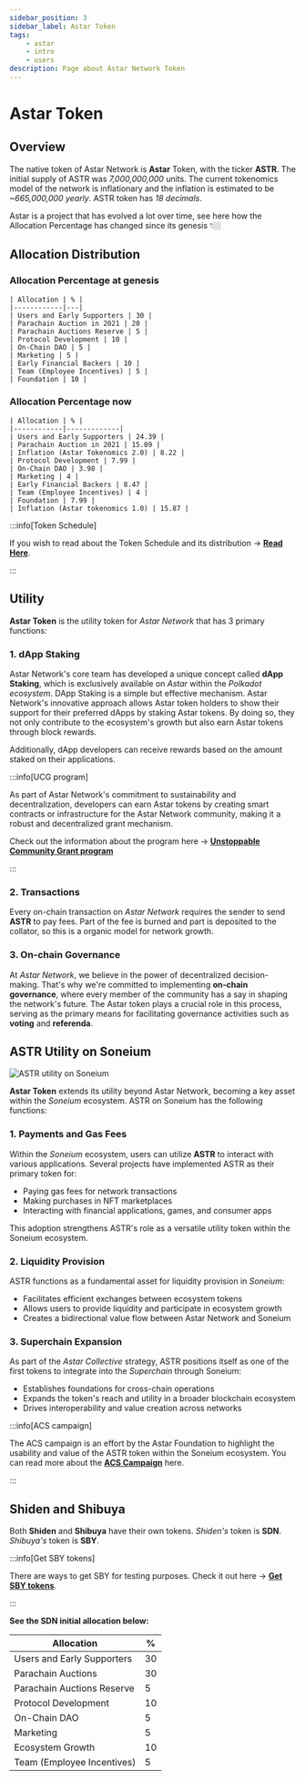 ```yaml
---
sidebar_position: 3
sidebar_label: Astar Token
tags:
    - astar
    - intro
    - users
description: Page about Astar Network Token
---
```


# Astar Token

## Overview

The native token of Astar Network is **Astar** Token, with the ticker **ASTR**. The initial supply of ASTR was *7,000,000,000* units.  The current tokenomics model of the network is inflationary and the inflation is estimated to be *~665,000,000 yearly*. ASTR token has *18 decimals*. 

Astar is a project that has evolved a lot over time, see here how the Allocation Percentage has changed since its genesis 👇🏼

## Allocation Distribution

<div className="row">
  <div className="col col--6">
    <h3>Allocation Percentage at genesis</h3>
    
    | Allocation | % |
    |------------|---|
    | Users and Early Supporters | 30 |
    | Parachain Auction in 2021 | 20 |
    | Parachain Auctions Reserve | 5 |
    | Protocol Development | 10 |
    | On-Chain DAO | 5 |
    | Marketing | 5 |
    | Early Financial Backers | 10 |
    | Team (Employee Incentives) | 5 |
    | Foundation | 10 |
  </div>
  
  <div className="col col--6">
    <h3>Allocation Percentage now</h3>
    
    | Allocation | % |
    |------------|-------------|
    | Users and Early Supporters | 24.39 |
    | Parachain Auction in 2021 | 15.09 |
    | Inflation (Astar Tokenomics 2.0) | 8.22 |
    | Protocol Development | 7.99 |
    | On-Chain DAO | 3.98 |
    | Marketing | 4 |
    | Early Financial Backers | 8.47 |
    | Team (Employee Incentives) | 4 |
    | Foundation | 7.99 |
    | Inflation (Astar tokenomics 1.0) | 15.87 |
  </div>
</div>

:::info[Token Schedule]

If you wish to read about the Token Schedule and its distribution → [**Read Here**](https://forum.astar.network/t/update-on-astars-onchain-data-across-exchanges-and-data-platforms/7969#p-29041-astar-tokenomics-single-source-of-truth-4).

:::

## Utility

**Astar Token** is the utility token for *Astar Network* that has 3 primary functions:

### 1. dApp Staking

Astar Network's core team has developed a unique concept called **dApp Staking**, which is exclusively available on *Astar* within the *Polkadot ecosystem*. DApp Staking is a simple but effective mechanism. Astar Network's innovative approach allows Astar token holders to show their support for their preferred dApps by staking Astar tokens. By doing so, they not only contribute to the ecosystem's growth but also earn Astar tokens through block rewards. 

Additionally, dApp developers can receive rewards based on the amount staked on their applications.

:::info[UCG program]

As part of Astar Network's commitment to sustainability and decentralization, developers can earn Astar tokens by creating smart contracts or infrastructure for the Astar Network community, making it a robust and decentralized grant mechanism. 

Check out the information about the program here → [**Unstoppable Community Grant program**](https://docs.astar.network/docs/use/governance/unstoppable-community-grant-program)

:::

### 2. Transactions

Every on-chain transaction on *Astar Network* requires the sender to send **ASTR** to pay fees. Part of the fee is burned and part is deposited to the collator, so this is a organic model for network growth.

### 3. On-chain Governance

At *Astar Network*, we believe in the power of decentralized decision-making. That's why we're committed to implementing **on-chain governance**, where every member of the community has a say in shaping the network's future. The Astar token plays a crucial role in this process, serving as the primary means for facilitating governance activities such as **voting** and **referenda**. 

## ASTR Utility on Soneium

![ASTR utility on Soneium](/docs/learn/astr-utility-on-soneium.jpg)

**Astar Token** extends its utility beyond Astar Network, becoming a key asset within the *Soneium* ecosystem. ASTR on Soneium has the following functions:

### 1. Payments and Gas Fees

Within the *Soneium* ecosystem, users can utilize **ASTR** to interact with various applications. Several projects have implemented ASTR as their primary token for:

- Paying gas fees for network transactions
- Making purchases in NFT marketplaces
- Interacting with financial applications, games, and consumer apps

This adoption strengthens ASTR's role as a versatile utility token within the Soneium ecosystem.

### 2. Liquidity Provision

ASTR functions as a fundamental asset for liquidity provision in *Soneium*:

- Facilitates efficient exchanges between ecosystem tokens
- Allows users to provide liquidity and participate in ecosystem growth
- Creates a bidirectional value flow between Astar Network and Soneium

### 3. Superchain Expansion

As part of the *Astar Collective* strategy, ASTR positions itself as one of the first tokens to integrate into the *Superchain* through Soneium:

- Establishes foundations for cross-chain operations
- Expands the token's reach and utility in a broader blockchain ecosystem
- Drives interoperability and value creation across networks

:::info[ACS campaign]

The ACS campaign is an effort by the Astar Foundation to highlight the usability and value of the ASTR token within the Soneium ecosystem. You can read more about the [**ACS Campaign**](https://astar.network/blog/astar-contribution-score-acs-fueling-astr-s-next-growth-phase-171) here.

:::

## Shiden and Shibuya

Both **Shiden** and **Shibuya** have their own tokens. *Shiden's* token is **SDN**. *Shibuya's* token is **SBY**. 

:::info[Get SBY tokens]

There are ways to get SBY for testing purposes. Check it out here → [**Get SBY tokens**](/docs/build/environment/faucet.md).

:::

**See the SDN initial allocation below:**

| Allocation | % |
|----|----|
|Users and Early Supporters| 30|
|Parachain Auctions | 30 |
| Parachain Auctions Reserve | 5|
| Protocol Development | 10 |
|On-Chain DAO| 5|
|Marketing | 5 |
| Ecosystem Growth | 10 |
| Team (Employee Incentives) | 5 |